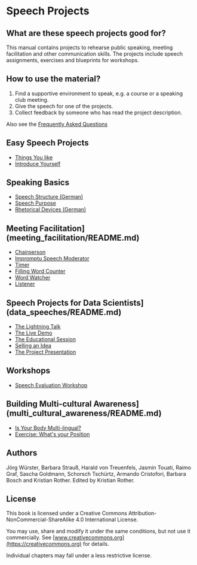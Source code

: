 
# Speech Projects

## What are these speech projects good for?

This manual contains projects to rehearse public speaking, meeting facilitation and other communication skills. The projects include speech assignments, exercises and blueprints for workshops.

## How to use the material?

1. Find a supportive environment to speak, e.g. a course or a speaking club meeting.
2. Give the speech for one of the projects.
3. Collect feedback by someone who has read the project description.

Also see the [Frequently Asked Questions](faq.md)

## Easy Speech Projects

* [Things You like](../en/easy_speeches/things_you_like.md)
* [Introduce Yourself](../en/easy_speeches/introduce_yourself.md)

## Speaking Basics

* [Speech Structure (German)](speaking_basics/struktur.md)
* [Speech Purpose](speaking_basics/speech_purpose.md)
* [Rhetorical Devices (German)](speaking_basics/rhetorische_stilmittel.md)

## Meeting Facilitation](meeting_facilitation/README.md)
  
* [Chairperson](meeting_facilitation/chairperson.md)
* [Impromptu Speech Moderator](meeting_facilitation/impromptu_moderator.md)
* [Timer](meeting_facilitation/timer.md)
* [Filling Word Counter](meeting_facilitation/filling_words.md)
* [Word Watcher](meeting_facilitation/word_watcher.md)
* [Listener](meeting_facilitation/listener.md)

## Speech Projects for Data Scientists](data_speeches/README.md)
 
* [The Lightning Talk](data_speeches/lightning_talk.md)
* [The Live Demo](data_speeches/live_demo.md)
* [The Educational Session](data_speeches/educational_session.md)
* [Selling an Idea](data_speeches/selling_an_idea.md)
* [The Project Presentation](data_speeches/project_presentation.md)

## Workshops

* [Speech Evaluation Workshop](workshops/speech_evaluation.md)

## Building Multi-cultural Awareness](multi_cultural_awareness/README.md)

* [Is Your Body Multi-lingual?](multi_cultural_awareness/is_your_body_multi_lingual.md)
* [Exercise: What's your Position](multi_cultural_awareness/whats_your_position.md)






## Authors

Jörg Würster, Barbara Strauß, Harald von Treuenfels, Jasmin Touati, Raimo Graf, Sascha Goldmann, Schorsch Tschürtz, Armando Cristofori, Barbara Bosch and Kristian Rother. Edited by Kristian Rother.


## License

This book is licensed under a Creative Commons Attribution-NonCommercial-ShareAlike 4.0 International License. 

You may use, share and modify it under the same conditions, but not use it commercially. See [www.creativecommons.org](https://creativecommons.org) for details.

Individual chapters may fall under a less restrictive license.


